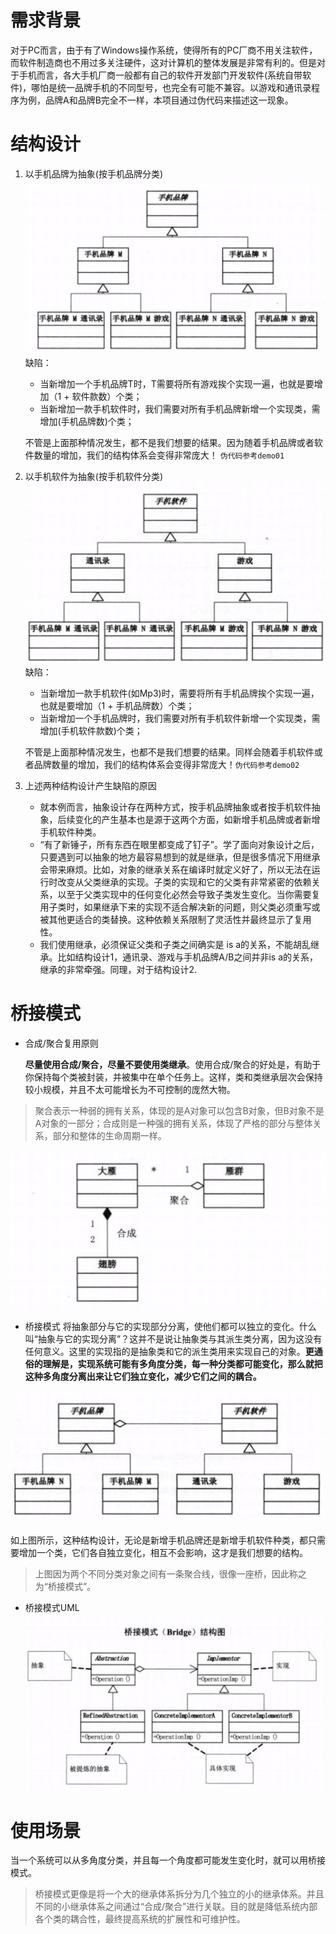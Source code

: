 # 需求背景
对于PC而言，由于有了Windows操作系统，使得所有的PC厂商不用关注软件， 而软件制造商也不用过多关注硬件，这对计算机的整体发展是非常有利的。但是对于手机而言，各大手机厂商一般都有自己的软件开发部门开发软件(系统自带软件)，哪怕是统一品牌手机的不同型号，也完全有可能不兼容。以游戏和通讯录程序为例，品牌A和品牌B完全不一样，本项目通过伪代码来描述这一现象。

# 结构设计
1. 以手机品牌为抽象(按手机品牌分类)
![按手机品牌分类](images/001.png)
缺陷：
    + 当新增加一个手机品牌T时，T需要将所有游戏挨个实现一遍，也就是要增加（1 + 软件款数）个类；
    + 当新增加一款手机软件时，我们需要对所有手机品牌新增一个实现类，需增加(手机品牌数)个类； 
       
    不管是上面那种情况发生，都不是我们想要的结果。因为随着手机品牌或者软件数量的增加，我们的结构体系会变得非常庞大！ `伪代码参考demo01`
    
2. 以手机软件为抽象(按手机软件分类)
![按手机软件分类](images/002.png)
缺陷：
    + 当新增加一款手机软件(如Mp3)时，需要将所有手机品牌挨个实现一遍，也就是要增加（1 + 手机品牌数）个类；
    + 当新增加一个手机品牌时，我们需要对所有手机软件新增一个实现类，需增加(手机软件款数)个类； 
       
    不管是上面那种情况发生，也都不是我们想要的结果。同样会随着手机软件或者品牌数量的增加，我们的结构体系会变得非常庞大！`伪代码参考demo02`
    
1. 上述两种结构设计产生缺陷的原因
    + 就本例而言，抽象设计存在两种方式，按手机品牌抽象或者按手机软件抽象，后续变化的产生基本也是源于这两个方面，如新增手机品牌或者新增手机软件种类。
    + “有了新锤子，所有东西在眼里都变成了钉子”。学了面向对象设计之后，只要遇到可以抽象的地方最容易想到的就是继承，但是很多情况下用继承会带来麻烦。比如，对象的继承关系在编译时就定义好了，所以无法在运行时改变从父类继承的实现。子类的实现和它的父类有非常紧密的依赖关系，以至于父类实现中的任何变化必然会导致子类发生变化。当你需要复用子类时，如果继承下来的实现不适合解决新的问题，则父类必须重写或被其他更适合的类替换。这种依赖关系限制了灵活性并最终显示了复用性。
    + 我们使用继承，必须保证父类和子类之间确实是 is a的关系，不能胡乱继承。比如结构设计1，通讯录、游戏与手机品牌A/B之间并非is a的关系，继承的非常牵强。同理，对于结构设计2.
     
# 桥接模式
+ 合成/聚合复用原则

    **尽量使用合成/聚合，尽量不要使用类继承**。使用合成/聚合的好处是，有助于你保持每个类被封装，并被集中在单个任务上。这样，类和类继承层次会保持较小规模，并且不太可能增长为不可控制的庞然大物。

> 聚合表示一种弱的拥有关系，体现的是A对象可以包含B对象，但B对象不是A对象的一部分；合成则是一种强的拥有关系，体现了严格的部分与整体关系，部分和整体的生命周期一样。

![合成/聚合复用](images/003.png)

+ 桥接模式
    将抽象部分与它的实现部分分离，使他们都可以独立的变化。什么叫“抽象与它的实现分离”？这并不是说让抽象类与其派生类分离，因为这没有任何意义。这里的实现指的是抽象类和它的派生类用来实现自己的对象。**更通俗的理解是，实现系统可能有多角度分类，每一种分类都可能变化，那么就把这种多角度分离出来让它们独立变化，减少它们之间的耦合。**

![桥接模式结构设计](images/004.png) 

如上图所示，这种结构设计，无论是新增手机品牌还是新增手机软件种类，都只需要增加一个类，它们各自独立变化，相互不会影响，这才是我们想要的结构。

> 上图因为两个不同分类对象之间有一条聚合线，很像一座桥，因此称之为“桥接模式”。   

+ 桥接模式UML
![桥接模式UML](images/005.png)
    
# 使用场景
当一个系统可以从多角度分类，并且每一个角度都可能发生变化时，就可以用桥接模式。
> 桥接模式更像是将一个大的继承体系拆分为几个独立的小的继承体系。并且不同的小继承体系之间通过“合成/聚合”进行关联。目的就是降低系统内部各个类的耦合性，最终提高系统的扩展性和可维护性。

